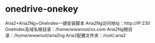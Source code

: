 # onedrive-onekey
Aria2+Aria2Ng+OneIndex一键安装脚本
Aria2Ng访问地址：http://IP:230
OneIndex及域名根目录：/home/wwwroot/xx.com
Aria2Ng根目录：/home/wwwroot/aria2ng
Aria2配置文件夹：/root/.aria2
